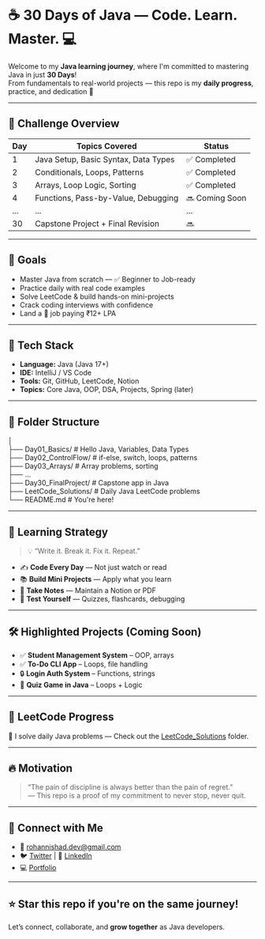 # ☕ 30 Days of Java — Code. Learn. Master. 💻

Welcome to my **Java learning journey**, where I'm committed to mastering Java in just **30 Days**!  
From fundamentals to real-world projects — this repo is my **daily progress**, practice, and dedication 💪

---

## 📅 Challenge Overview

| Day | Topics Covered                         | Status |
|-----|----------------------------------------|--------|
| 1   | Java Setup, Basic Syntax, Data Types   | ✅ Completed |
| 2   | Conditionals, Loops, Patterns           | ✅ Completed |
| 3   | Arrays, Loop Logic, Sorting             | ✅ Completed |
| 4   | Functions, Pass-by-Value, Debugging     | 🔜 Coming Soon |
| ... | ...                                     | ...    |
| 30  | Capstone Project + Final Revision       | 🔜     |

---

## 🎯 Goals

- Master Java from scratch — ✅ Beginner to Job-ready
- Practice daily with real code examples
- Solve LeetCode & build hands-on mini-projects
- Crack coding interviews with confidence
- Land a 💼 job paying ₹12+ LPA

---

## 🚀 Tech Stack

- **Language:** Java (Java 17+)
- **IDE:** IntelliJ / VS Code
- **Tools:** Git, GitHub, LeetCode, Notion
- **Topics:** Core Java, OOP, DSA, Projects, Spring (later)

---

## 📂 Folder Structure

│<br>
├── Day01_Basics/           # Hello Java, Variables, Data Types <br>
├── Day02_ControlFlow/      # if-else, switch, loops, patterns <br>
├── Day03_Arrays/           # Array problems, sorting <br>
├── ... <br>
├── Day30_FinalProject/     # Capstone app in Java <br>
├── LeetCode_Solutions/     # Daily Java LeetCode problems <br>
└── README.md               # You're here! <br>

---

## 🧠 Learning Strategy

> 💡 “Write it. Break it. Fix it. Repeat.”

- ✍️ **Code Every Day** — Not just watch or read
- 📚 **Build Mini Projects** — Apply what you learn
- 📌 **Take Notes** — Maintain a Notion or PDF
- 🧪 **Test Yourself** — Quizzes, flashcards, debugging

---

## 🛠️ Highlighted Projects (Coming Soon)

- ✅ **Student Management System** – OOP, arrays
- ✅ **To-Do CLI App** – Loops, file handling
- 🔒 **Login Auth System** – Functions, strings
- 🧠 **Quiz Game in Java** – Loops + Logic

---

## 🧩 LeetCode Progress

🔸 I solve daily Java problems — Check out the [LeetCode_Solutions](./LeetCode_Solutions/) folder.

---

## 🔥 Motivation

> “The pain of discipline is always better than the pain of regret.”  
> — This repo is a proof of my commitment to never stop, never quit.

---

## 🙌 Connect with Me

- 📧 rohannishad.dev@gmail.com  
- 🐦 [Twitter](https://x.com/NishadRoha13643) | 💼 [LinkedIn]([https://linkedin.com](https://www.linkedin.com/in/rohan-nishad-4a79a5234/))  
- 💻 [Portfolio](https://rohan-nishad.vercel.app)

---

## ⭐ Star this repo if you're on the same journey!
Let’s connect, collaborate, and **grow together** as Java developers.

